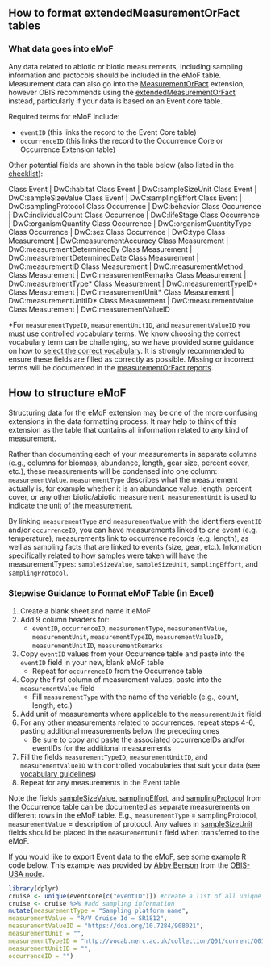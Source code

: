 ## How to format extendedMeasurementOrFact tables
### What data goes into eMoF
Any data related to abiotic or biotic measurements, including sampling information and protocols should be included in the eMoF table. Measurement data can also go into the  [MeasurementOrFact](https://rs.gbif.org/extension/dwc/measurements_or_facts_2022-02-02.xml) extension, however OBIS recommends using the [extendedMeasurementOrFact](https://rs.gbif.org/extension/obis/extended_measurement_or_fact.xml) instead, particularly if your data is based on an Event core table.

Required terms for eMoF include:

* `eventID` (this links the record to the Event Core table)
* `occurrenceID` (this links the record to the Occurrence Core or Occurrence Extension table)

Other potential fields are shown in the table below (also listed in the [checklist](checklist.html)):

Class Event | DwC:habitat
Class Event | DwC:sampleSizeUnit
Class Event | DwC:sampleSizeValue
Class Event | DwC:samplingEffort
Class Event | DwC:samplingProtocol
Class Occurrence | DwC:behavior
Class Occurrence | DwC:individualCount
Class Occurrence | DwC:lifeStage
Class Occurrence | DwC:organismQuantity
Class Occurrence | DwC:organismQuantityType
Class Occurrence | DwC:sex
Class Occurrence | DwC:type
Class Measurement | DwC:measurementAccuracy
Class Measurement | DwC:measurementDeterminedBy
Class Measurement | DwC:measurementDeterminedDate
Class Measurement | DwC:measurementID
Class Measurement | DwC:measurementMethod
Class Measurement | DwC:measurementRemarks
Class Measurement | DwC:measurementType*
Class Measurement | DwC:measurementTypeID*
Class Measurement | DwC:measurementUnit*
Class Measurement | DwC:measurementUnitID*
Class Measurement | DwC:measurementValue
Class Measurement | DwC:measurementValueID

*For `measurementTypeID`, `measurementUnitID`, and `measurementValueID` you must use controlled vocabulary terms. We know choosing the correct vocabulary term can be challenging, so we have provided some guidance on how to [select the correct vocabulary](vocabulary.html). It is strongly recommended to ensure these fields are filled as correctly as possible. Missing or incorrect terms will be documented in the [measurementOrFact reports](https://r.obis.org/mof/).

## How to structure eMoF

Structuring data for the eMoF extension may be one of the more confusing extensions in the data formatting process. It may help to think of this extension as the table that contains all information related to any kind of measurement.

Rather than documenting each of your measurements in separate columns (e.g., columns for biomass, abundance, length, gear size, percent cover, etc.), these measurements will be condensed into one column: `measurementValue`. `measurementType` describes what the measurement actually is, for example whether it is an abundance value, length, percent cover, or any other biotic/abiotic measurement. `measurementUnit` is used to indicate the unit of the measurement. 

By linking `measurementType` and `measurementValue` with the identifiers `eventID` and/or `occurrenceID`, you can have measurements linked to *one* event (e.g. temperature), measurements link to occurrence records (e.g. length), as well as sampling facts that are linked to events (size, gear, etc.). Information specifically related to how samples were taken will have the measurementTypes: `sampleSizeValue`, `sampleSizeUnit`, `samplingEffort`, and `samplingProtocol`.

### Stepwise Guidance to Format eMoF Table (in Excel)

1. Create a blank sheet and name it eMoF
2. Add 9 column headers for: 
    * `eventID`, `occurrenceID`, `measurementType`, `measurementValue`, `measurementUnit`, `measurementTypeID`, `measurementValueID`, `measurementUnitID`, `measurementRemarks`
3. Copy `eventID` values from your Occurrence table and paste into the `eventID` field in your new, blank eMoF table 
    * Repeat for `occurrenceID` from the Occurrence table
4. Copy the first column of measurement values, paste into the `measurementValue` field
    * Fill `measurementType` with the name of the variable (e.g., count, length, etc.)
5. Add unit of measurements where applicable to the `measurementUnit` field
6. For any other measurements related to occurrences, repeat steps 4-6, pasting additional measurements below the preceding ones
    * Be sure to copy and paste the associated occurrenceIDs and/or eventIDs for the additional measurements
7. Fill the fields `measurementTypeID`, `measurementUnitID`, and `measurementValueID` with controlled vocabularies that suit your data (see [vocabulary guidelines](vocabulary.html))
8. Repeat for any measurements in the Event table

Note the fields [sampleSizeValue](https://dwc.tdwg.org/terms/#dwc:sampleSizeValue), [samplingEffort](https://dwc.tdwg.org/terms/#dwc:samplingEffort), and [samplingProtocol](https://dwc.tdwg.org/terms/#dwc:samplingProtocol) from the Occurrence table can be documented as separate measurements on different rows in the eMoF table. E.g., `measurementType` = samplingProtocol, `measurementValue` = description of protocol. Any values in [sampleSizeUnit](https://dwc.tdwg.org/terms/#dwc:sampleSizeUnit) fields should be placed in the `measurementUnit` field when transferred to the eMoF.

If you would like to export Event data to the eMoF, see some example R code below. This example was provided by [Abby Benson](https://orcid.org/0000-0002-4391-107X) from the [OBIS-USA node](https://www.usgs.gov/ocean-biodiversity-information-system-usa).
```R
library(dplyr)
cruise <- unique(eventCore[c("eventID")]) #create a list of all unique eventIDs from your event table
cruise <- cruise %>% #add sampling information 
mutate(measurementType = "Sampling platform name",
measurementValue = "R/V Cruise Id = SR1812",
measurementValueID = "https://doi.org/10.7284/908021",
measurementUnit = "",
measurementTypeID = "http://vocab.nerc.ac.uk/collection/Q01/current/Q0100001/",
measurementUnitID = "",
occurrenceID = "")
```

